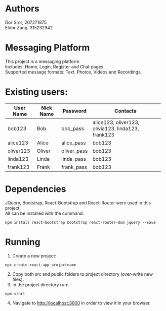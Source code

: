 # Authors
Dor Sror, 207271875  
Eldor Zang, 315232942  
# Messaging Platform
This project is a messaging platform.  
Includes: Home, Login, Register and Chat pages.  
Supported message formats: Text, Photos, Videos and Recordings.  
# Existing users:
User Name | Nick Name | Password | Contacts
--- | --- | --- | --- |
bob123 | Bob | bob_pass | alice123, oliver123, olivia123, linda123, frank123
alice123 | Alice | alice_pass | bob123
oliver123 | Oliver | oliver_pass | bob123
linda123 | Linda | linda_pass | bob123
frank123 | Frank | frank_pass | bob123

# Dependencies
JQuery, Bootstrap, React-Bootstrap and React-Router were used in this project.  
All can be installed with the command:  

`npm install react-bootstrap bootstrap react-router-dom jquery --save`

# Running
1. Create a new project:  

`npx create-react-app projectname`  

2. Copy both src and public folders to project directory (over-write new files).  
3. In the project directory run:  

`npm start`  

4. Navigate to [http://localhost:3000](http://localhost:3000) in order to view it in your browser.
